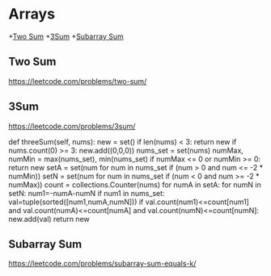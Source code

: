 # Arrays

+[Two Sum](#two-sum)
+[3Sum](#3sum)
+[Subarray Sum](#subarray-sum)

## Two Sum

https://leetcode.com/problems/two-sum/


## 3Sum

https://leetcode.com/problems/3sum/



   def threeSum(self, nums):
        new = set() 
        if len(nums) < 3: return new 
        if nums.count(0) >= 3: new.add((0,0,0)) 
        nums_set = set(nums)
        numMax, numMin = max(nums_set), min(nums_set)
        if numMax <= 0 or numMin >= 0: return new
        setA = set(num for num in nums_set if (num > 0 and num <= -2 * numMin))
        setN = set(num for num in nums_set if (num < 0 and num >= -2 * numMax)) 
        count = collections.Counter(nums)
        for numA in setA:
            for numN in setN:
                num1=-numA-numN
                if num1 in nums_set:
                    val=tuple(sorted([num1,numA,numN]))
                    if val.count(num1)<=count[num1] and val.count(numA)<=count[numA] and val.count(numN)<=count[numN]:
                        new.add(val)
        return new
        
## Subarray Sum

https://leetcode.com/problems/subarray-sum-equals-k/
